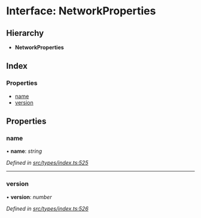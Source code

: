 # Interface: NetworkProperties

## Hierarchy

* **NetworkProperties**

## Index

### Properties

* [name](networkproperties.md#name)
* [version](networkproperties.md#version)

## Properties

###  name

• **name**: *string*

*Defined in [src/types/index.ts:525](https://github.com/PolymathNetwork/polymesh-sdk/blob/a0872cf4/src/types/index.ts#L525)*

___

###  version

• **version**: *number*

*Defined in [src/types/index.ts:526](https://github.com/PolymathNetwork/polymesh-sdk/blob/a0872cf4/src/types/index.ts#L526)*
